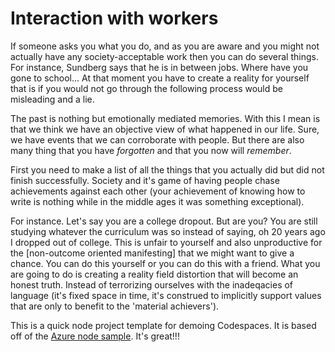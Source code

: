 
# Interaction with workers

If someone asks you what you do, and as you are aware and you might not actually have any society-acceptable work then you can do several things.
For instance, Sundberg says that he is in between jobs. 
Where have you gone to school... At that moment you have to create a reality for yourself that is if you would not go through the following process would be misleading and a lie. 

The past is nothing but emotionally mediated memories. With this I mean is that we think we have an objective view of what happened in our life. Sure, we have events that we can corroborate with people. But there are also many thing that you have *forgotten* and that you now will *remember*.

First you need to make a list of all the things that you actually did but did not finish successfully. Society and it's game of having people chase achievements against each other (your achievement of knowing how to write is nothing while in the middle ages it was something exceptional).

For instance. Let's say you are a college dropout. But are you? You are still studying whatever the curriculum was so instead of saying, oh 20 years ago I dropped out of college. This is unfair to yourself and also unproductive for the [non-outcome oriented manifesting] that we might want to give a chance. You can do this yourself or you can do this with a friend. What you are going to do is creating a reality field distortion that will become an honest truth. Instead of terrorizing ourselves with the inadeqacies of language (it's fixed space in time, it's construed to implicitly support values that are only to benefit to the 'material achievers').   






This is a quick node project template for demoing Codespaces. It is based off of the [Azure node sample](https://github.com/Azure-Samples/nodejs-docs-hello-world). It's great!!!
